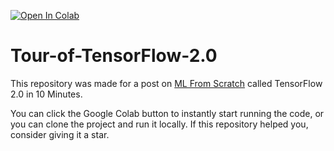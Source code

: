 [![Open In Colab](https://colab.research.google.com/assets/colab-badge.svg)](https://colab.research.google.com/github/casperbh96/tensorflow-2.0/blob/master/TensorFlow_2_0_in_10_minutes.ipynb)

# Tour-of-TensorFlow-2.0

This repository was made for a post on [ML From Scratch](https://mlfromscratch.com) called TensorFlow 2.0 in 10 Minutes.

You can click the Google Colab button to instantly start running the code, or you can clone the project and run it locally. If this repository helped you, consider giving it a star.
